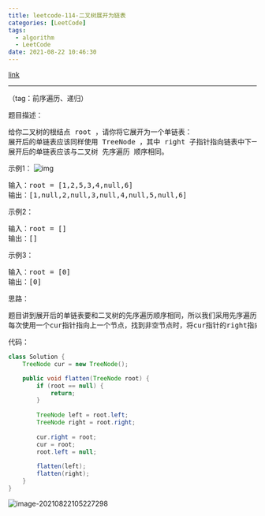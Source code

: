 ```yaml
---
title: leetcode-114-二叉树展开为链表
categories: [LeetCode]
tags:
  - algorithm
  - LeetCode
date: 2021-08-22 10:46:30
---
```


[link](https://leetcode-cn.com/problems/flatten-binary-tree-to-linked-list/submissions/)

<hr/>

（tag：前序遍历、递归）

题目描述：

<pre>
给你二叉树的根结点 root ，请你将它展开为一个单链表：
展开后的单链表应该同样使用 TreeNode ，其中 right 子指针指向链表中下一个结点，而左子指针始终为 null 。
展开后的单链表应该与二叉树 先序遍历 顺序相同。
</pre>

示例1：
![img](https://gitee.com/cao_ziqiang/img/raw/master/20210822104750.jpeg)

<pre>
输入：root = [1,2,5,3,4,null,6]
输出：[1,null,2,null,3,null,4,null,5,null,6]
</pre>

示例2：

<pre>
输入：root = []
输出：[]
</pre>

示例3：

<pre>
输入：root = [0]
输出：[0]
</pre>

思路：

<pre>
题目讲到展开后的单链表要和二叉树的先序遍历顺序相同，所以我们采用先序遍历该树。
每次使用一个cur指针指向上一个节点，找到非空节点时，将cur指针的right指向当前结点，再将cur指针置当前根结点，再将当前的左子树置为空。
</pre>

代码：

```java
class Solution {
    TreeNode cur = new TreeNode();

    public void flatten(TreeNode root) {
        if (root == null) {
            return;
        }
        
        TreeNode left = root.left;
        TreeNode right = root.right;
        
        cur.right = root;
        cur = root;
        root.left = null;
        
        flatten(left);
        flatten(right);
    }
}
```

![image-20210822105227298](https://gitee.com/cao_ziqiang/img/raw/master/20210822105227.png)

